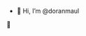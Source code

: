 - 👋 Hi, I’m @doranmaul

👀 

<!---
doranmaul/doranmaul is a ✨ special ✨ repository because its `README.md` (this file) appears on your GitHub profile.
You can click the Preview link to take a look at your changes.
--->
